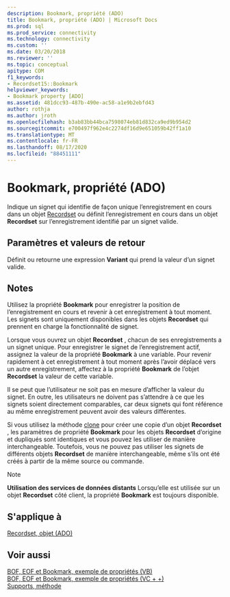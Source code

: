 ```yaml
---
description: Bookmark, propriété (ADO)
title: Bookmark, propriété (ADO) | Microsoft Docs
ms.prod: sql
ms.prod_service: connectivity
ms.technology: connectivity
ms.custom: ''
ms.date: 03/20/2018
ms.reviewer: ''
ms.topic: conceptual
apitype: COM
f1_keywords:
- Recordset15::Bookmark
helpviewer_keywords:
- Bookmark property [ADO]
ms.assetid: 481dcc93-487b-490e-ac58-a1e9b2ebfd43
author: rothja
ms.author: jroth
ms.openlocfilehash: b3ab83bb44bca7598074eb81d832ca9ed9b954d2
ms.sourcegitcommit: e700497f962e4c2274df16d9e651059b42ff1a10
ms.translationtype: MT
ms.contentlocale: fr-FR
ms.lasthandoff: 08/17/2020
ms.locfileid: "88451111"
---
```

# <a name="bookmark-property-ado"></a>Bookmark, propriété (ADO)
Indique un signet qui identifie de façon unique l’enregistrement en cours dans un objet [Recordset](../../../ado/reference/ado-api/recordset-object-ado.md) ou définit l’enregistrement en cours dans un objet **Recordset** sur l’enregistrement identifié par un signet valide.  
  
## <a name="settings-and-return-values"></a>Paramètres et valeurs de retour  
 Définit ou retourne une expression **Variant** qui prend la valeur d’un signet valide.  
  
## <a name="remarks"></a>Notes  
 Utilisez la propriété **Bookmark** pour enregistrer la position de l’enregistrement en cours et revenir à cet enregistrement à tout moment. Les signets sont uniquement disponibles dans les objets **Recordset** qui prennent en charge la fonctionnalité de signet.  
  
 Lorsque vous ouvrez un objet **Recordset** , chacun de ses enregistrements a un signet unique. Pour enregistrer le signet de l’enregistrement actif, assignez la valeur de la propriété **Bookmark** à une variable. Pour revenir rapidement à cet enregistrement à tout moment après l’avoir déplacé vers un autre enregistrement, affectez à la propriété **Bookmark** de l’objet **Recordset** la valeur de cette variable.  
  
 Il se peut que l’utilisateur ne soit pas en mesure d’afficher la valeur du signet. En outre, les utilisateurs ne doivent pas s’attendre à ce que les signets soient directement comparables, car deux signets qui font référence au même enregistrement peuvent avoir des valeurs différentes.  
  
 Si vous utilisez la méthode [clone](../../../ado/reference/ado-api/clone-method-ado.md) pour créer une copie d’un objet **Recordset** , les paramètres de propriété **Bookmark** pour les objets **Recordset** d’origine et dupliqués sont identiques et vous pouvez les utiliser de manière interchangeable. Toutefois, vous ne pouvez pas utiliser les signets de différents objets **Recordset** de manière interchangeable, même s’ils ont été créés à partir de la même source ou commande.  
  
> [!NOTE]
>  **Utilisation des services de données distants** Lorsqu’elle est utilisée sur un objet **Recordset** côté client, la propriété **Bookmark** est toujours disponible.  
  
## <a name="applies-to"></a>S'applique à  
 [Recordset, objet (ADO)](../../../ado/reference/ado-api/recordset-object-ado.md)  
  
## <a name="see-also"></a>Voir aussi  
 [BOF, EOF et Bookmark, exemple de propriétés (VB)](../../../ado/reference/ado-api/bof-eof-and-bookmark-properties-example-vb.md)   
 [BOF, EOF et Bookmark, exemple de propriétés (VC + +)](../../../ado/reference/ado-api/bof-eof-and-bookmark-properties-example-vc.md)   
 [Supports, méthode](../../../ado/reference/ado-api/supports-method.md)
